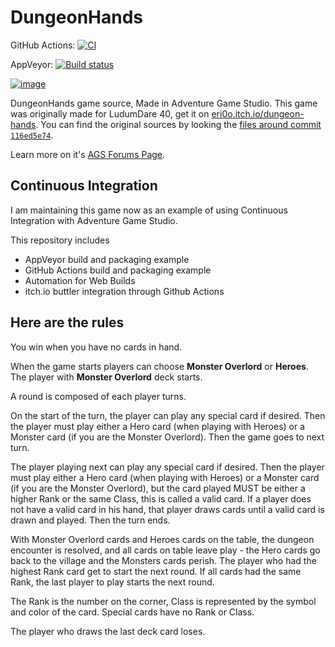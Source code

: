 # DungeonHands
GitHub Actions: [![CI](https://github.com/ericoporto/DungeonHands/actions/workflows/main.yml/badge.svg)](https://github.com/ericoporto/DungeonHands/actions/workflows/main.yml)

AppVeyor: [![Build status](https://ci.appveyor.com/api/projects/status/t4k6scc08hsqn750?svg=true)](https://ci.appveyor.com/project/ericoporto/dungeonhands)

[![image](https://user-images.githubusercontent.com/2244442/120691969-8b2efa80-c47d-11eb-880b-640e4a9475c5.png)](https://itch.io/embed-upload/3937817?color=1F1E3B)

DungeonHands game source, Made in Adventure Game Studio. This game was originally made for LudumDare 40, get it on [eri0o.itch.io/dungeon-hands](https://eri0o.itch.io/dungeon-hands). You can find the original sources by looking the [files around commit `116ed5e74`](https://github.com/ericoporto/DungeonHands/tree/116ed5e74089d916632f26525f88cdb273e82dcc).

Learn more on it's [AGS Forums Page](https://www.adventuregamestudio.co.uk/forums/index.php?topic=55546.0).

## Continuous Integration

I am maintaining this game now as an example of using Continuous Integration with Adventure Game Studio.

This repository includes
- AppVeyor build and packaging example
- GitHub Actions build and packaging example
- Automation for Web Builds
- itch.io buttler integration through Github Actions

## Here are the rules

You win when you have no cards in hand.

When the game starts players can choose **Monster Overlord** or **Heroes**. The player with **Monster Overlord** deck starts.

A round is composed of each player turns.

On the start of the turn, the player can play any special card if desired. Then the player must play either a Hero card (when playing with Heroes) or a Monster card (if you are the Monster Overlord). Then the game goes to next turn.

The player playing next can play any special card if desired. Then the player must play either a Hero card (when playing with Heroes) or a Monster card (if you are the Monster Overlord), but the card played MUST be either a higher Rank or the same Class, this is called a valid card. If a player does not have a valid card in his hand, that player draws cards until a valid card is drawn and played. Then the turn ends.

With Monster Overlord cards and Heroes cards on the table, the dungeon encounter is resolved, and all cards on table leave play - the Hero cards go back to the village and the Monsters cards perish. The player who had the highest Rank card get to start the next round. If all cards had the same Rank, the last player to play starts the next round.

The Rank is the number on the corner, Class is represented by the symbol and color of the card. Special cards have no Rank or Class.

The player who draws the last deck card loses.
